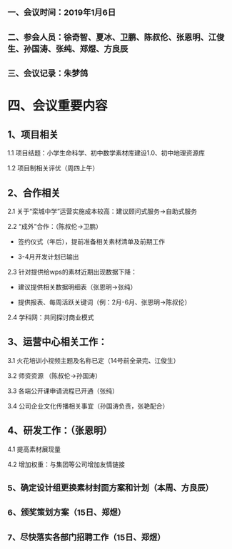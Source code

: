 
## <font size="4" > 一、会议时间：2019年1月6日</font>

## <font size="4" > 二、参会人员：徐奇智、夏冰、卫鹏、陈叔伦、张恩明、江俊生、孙国涛、张纯、郑煜、方良辰</font>

## <font size="4" >  三、会议记录：朱梦鸽</font>

# 四、会议重要内容</font>

## 1、项目相关</font>

1.1 项目结题：小学生命科学、初中数学素材库建设1.0、初中地理资源库

1.2 项目制相关评优（周四上午）

## 2、合作相关</font>

2.1 关于“栾城中学”运营实施成本较高：建议顾问式服务→自助式服务

2.2 “成外”合作：（陈叔伦→卫鹏）

-  签约仪式（年后），提前准备相关素材清单及前期工作

- 3-4月开发计划已输出

2.3 针对提供给wps的素材近期出现数据下降：</font>

- 建议提供相关数据明细表（张恩明→张纯）

- 提供报表、每周活跃关键词（例：2月-6月、张恩明→陈叔伦）  

2.4 学科网：共同探讨商业模式

## 3、运营中心相关工作：</font>

3.1 火花培训小视频主题及名称已定（14号前全录完、江俊生）

3.2 师资资源 （陈叔伦→孙国涛）

3.3 各端公开课申请流程已开通（张纯）

3.4 公司企业文化传播相关事宜（孙国涛负责，张艳配合）

## 4、研发工作：（张恩明）</font>

4.1 提高素材展现量

4.2 增加权重：与集团等公司增加友情链接

## <font size="4" > 5、确定设计组更换素材封面方案和计划（本周、方良辰） </font>

## <font size="4" > 6、颁奖策划方案（15日、郑煜）</font>

## <font size="4" > 7、尽快落实各部门招聘工作（15日、郑煜）</font>
